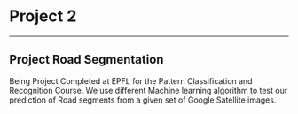 # Project 2 

-------
Project Road Segmentation
--------

Being Project Completed at EPFL for the Pattern Classification and Recognition Course. We use different Machine learning algorithm to  test our prediction of Road segments from a given set of Google Satellite images.
